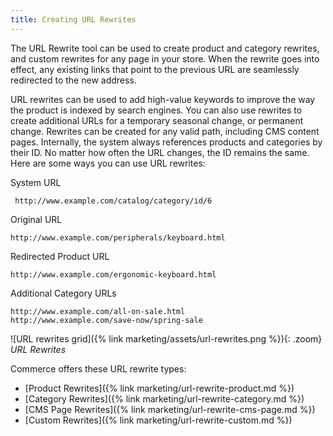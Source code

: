 ```yaml
---
title: Creating URL Rewrites
---
```


The URL Rewrite tool can be used to create product and category rewrites, and custom rewrites for any page in your store. When the rewrite goes into effect, any existing links that point to the previous URL are seamlessly redirected to the new address.

URL rewrites can be used to add high-value keywords to improve the way the product is indexed by search engines. You can also use rewrites to create additional URLs for a temporary seasonal change, or permanent change. Rewrites can be created for any valid path, including CMS content pages. Internally, the system always references products and categories by their ID. No matter how often the URL changes, the ID remains the same. Here are some ways you can use URL rewrites:

System URL

     http://www.example.com/catalog/category/id/6

Original URL

    http://www.example.com/peripherals/keyboard.html

Redirected Product URL

    http://www.example.com/ergonomic-keyboard.html

Additional Category URLs

    http://www.example.com/all-on-sale.html
    http://www.example.com/save-now/spring-sale

![URL rewrites grid]({% link marketing/assets/url-rewrites.png %}){: .zoom}
_URL Rewrites_

Commerce offers these URL rewrite types:

* [Product Rewrites]({% link marketing/url-rewrite-product.md %})
* [Category Rewrites]({% link marketing/url-rewrite-category.md %})
* [CMS Page Rewrites]({% link marketing/url-rewrite-cms-page.md %})
* [Custom Rewrites]({% link marketing/url-rewrite-custom.md %})

